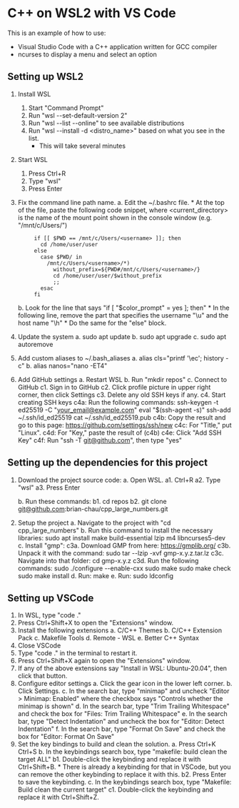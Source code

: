 # C++ on WSL2 with VS Code

This is an example of how to use:
* Visual Studio Code with a C++ application written for GCC compiler
* ncurses to display a menu and select an option

## Setting up WSL2
1. Install WSL
    1. Start "Command Prompt"
    2. Run "wsl --set-default-version 2"
    3. Run "wsl --list --online" to see available distributions
    4. Run "wsl --install -d <distro_name>" based on what you see in the list.
        * This will take several minutes

2. Start WSL
    1. Press Ctrl+R
    2. Type "wsl"
    3. Press Enter

3. Fix the command line path name.
    a. Edit the ~/.bashrc file.
        * At the top of the file, paste the following code snippet, where <current_directory> is the name of the 
          mount point shown in the console window (e.g. "/mnt/c/Users/<username>")

            if [[ $PWD == /mnt/c/Users/<username> ]]; then
              cd /home/user/user
            else
              case $PWD/ in
                /mnt/c/Users/<username>/*)
                  without_prefix=${PWD#/mnt/c/Users/<username>/}
                  cd /home/user/user/$without_prefix
                  ;;
              esac
            fi

    b. Look for the line that says "if [ "$color_prompt" = yes ]; then"
        * In the following line, remove the part that specifies the username "\u" and the host name "\h"
        * Do the same for the "else" block.

4. Update the system
    a. sudo apt update
    b. sudo apt upgrade
    c. sudo apt autoremove

5. Add custom aliases to ~/.bash_aliases
    a. alias cls="printf '\ec'; history -c"
    b. alias nanos="nano -ET4"

6. Add GitHub settings
    a. Restart WSL
    b. Run "mkdir repos"
    c. Connect to GitHub
        c1. Sign in to GitHub
        c2. Click profile picture in upper right corner, then click Settings
        c3. Delete any old SSH keys if any.
        c4. Start creating SSH keys
            c4a: Run the following commands:
                ssh-keygen -t ed25519 -C "your_email@example.com"
                eval "$(ssh-agent -s)"
                ssh-add ~/.ssh/id_ed25519
                cat ~/.ssh/id_ed25519.pub
            c4b: Copy the result and go to this page: https://github.com/settings/ssh/new
            c4c: For "Title," put "Linux".
            c4d: For "Key," paste the result of (c4b)
            c4e: Click "Add SSH Key"
            c4f: Run "ssh -T git@github.com", then type "yes"

## Setting up the dependencies for this project
1. Download the project source code:
    a. Open WSL.
        a1. Ctrl+R
        a2. Type "wsl"
        a3. Press Enter

    b. Run these commands:
        b1. cd repos
        b2. git clone git@github.com:brian-chau/cpp_large_numbers.git

2. Setup the project
    a. Navigate to the project with "cd cpp_large_numbers"
    b. Run this command to install the necessary libraries: sudo apt install make build-essential lzip m4 libncurses5-dev
    c. Install "gmp":
        c3a. Download GMP from here: https://gmplib.org/
        c3b. Unpack it with the command: sudo tar --lzip -xvf gmp-x.y.z.tar.lz
        c3c. Navigate into that folder: cd gmp-x.y.z
        c3d. Run the following commands:
                sudo ./configure --enable-cxx
                sudo make
                sudo make check
                sudo make install
    d. Run: make
    e. Run: sudo ldconfig

## Setting up VSCode
1. In WSL, type "code ."
2. Press Ctrl+Shift+X to open the "Extensions" window.
3. Install the following extensions
    a. C/C++ Themes
    b. C/C++ Extension Pack
    c. Makefile Tools
    d. Remote - WSL
    e. Better C++ Syntax
4. Close VSCode
5. Type "code ." in the terminal to restart it.
6. Press Ctrl+Shift+X again to open the "Extensions" window.
7. If any of the above extensions say "Install in WSL: Ubuntu-20.04", then click that button.
8. Configure editor settings
    a. Click the gear icon in the lower left corner.
    b. Click Settings.
    c. In the search bar, type "minimap" and uncheck "Editor > Minimap: Enabled" where the checkbox says "Controls whether the minimap is shown"
    d. In the search bar, type "Trim Trailing Whitespace" and check the box for "Files: Trim Trailing Whitespace"
    e. In the search bar, type "Detect Indentation" and uncheck the box for "Editor: Detect Indentation"
    f. In the search bar, type "Format On Save" and check the box for "Editor: Format On Save"
9. Set the key bindings to build and clean the solution.
    a. Press Ctrl+K Ctrl+S
    b. In the keybindings search box, type "makefile: build clean the target ALL"
        b1. Double-click the keybinding and replace it with Ctrl+Shift+B.
            * There is already a keybinding for that in VSCode, but you can remove the other keybinding to replace it with this.
        b2. Press Enter to save the keybinding.
    c. In the keybindings search box, type "Makefile: Build clean the current target"
        c1. Double-click the keybinding and replace it with Ctrl+Shift+Z.